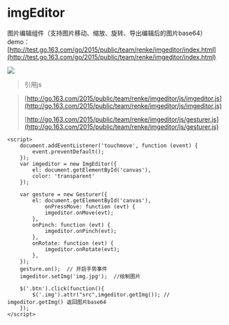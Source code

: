 # imgEditor
图片编辑组件（支持图片移动、缩放、旋转、导出编辑后的图片base64）
demo：[http://test.go.163.com/go/2015/public/team/renke/imgeditor/index.html](http://test.go.163.com/go/2015/public/team/renke/imgeditor/index.html)

![](http://i.imgur.com/xQweJRi.png)

> 引用js

> [http://go.163.com/2015/public/team/renke/imgeditor/js/imgeditor.js](http://go.163.com/2015/public/team/renke/imgeditor/js/imgeditor.js)
> 
> [http://go.163.com/2015/public/team/renke/imgeditor/js/gesturer.js](http://go.163.com/2015/public/team/renke/imgeditor/js/gesturer.js)

    <script>
   		document.addEventListener('touchmove', function (event) {
    		event.preventDefault();
    	});
    	var imgeditor = new ImgEditor({
    		el: document.getElementById('canvas'),
   			color: 'transparent'
    	});
    
    	var gesture = new Gesturer({
    		el: document.getElementById('canvas'),
    			onPressMove: function (evt) {
    			imgeditor.onMove(evt);
    		},
    		onPinch: function (evt) {
    			imgeditor.onPinch(evt);
    		},
    		onRotate: function (evt) {
    			imgeditor.onRotate(evt);
    		},
    	});
		gesture.on();  // 开启手势事件
    	imgeditor.setImg('img.jpg');  //绘制图片
    
    	$('.btn').click(function(){
    		$('.img').attr("src",imgeditor.getImg()); // imgeditor.getImg() 返回图片base64
    	});
    </script>
    
    
